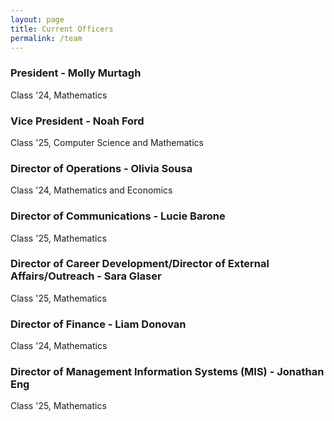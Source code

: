 ```yaml
---
layout: page
title: Current Officers
permalink: /team
---
```


<!-- TODO add emails + bios -->

### President - Molly Murtagh

Class '24, Mathematics

<!-- - Molly is a rising senior majoring in Math, with an Actuarial concentration <br>
[link to email](mailto:mfmurtagh@umass.edu){:target="_blank"} -->

### Vice President - Noah Ford

Class '25, Computer Science and Mathematics

### Director of Operations - Olivia Sousa

Class '24, Mathematics and Economics

### Director of Communications - Lucie Barone

Class '25, Mathematics

### Director of Career Development/Director of External Affairs/Outreach - Sara Glaser

Class '25, Mathematics

### Director of Finance - Liam Donovan

Class '24, Mathematics

### Director of Management Information Systems (MIS) - Jonathan Eng

Class '25, Mathematics
